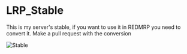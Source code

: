 
# LRP_Stable

This is my server's stable, if you want to use it in REDMRP you need to convert it.
Make a pull request with the conversion

![Stable](https://media.discordapp.net/attachments/648268616214511655/764135491619651584/unknown.png?width=1162&height=677)
